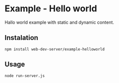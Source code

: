 # Example - Hello world

Hallo world example with static and dynamic content.

## Instalation
```shell
npm install web-dev-server/example-helloworld
```

## Usage
```shell
node run-server.js
```
